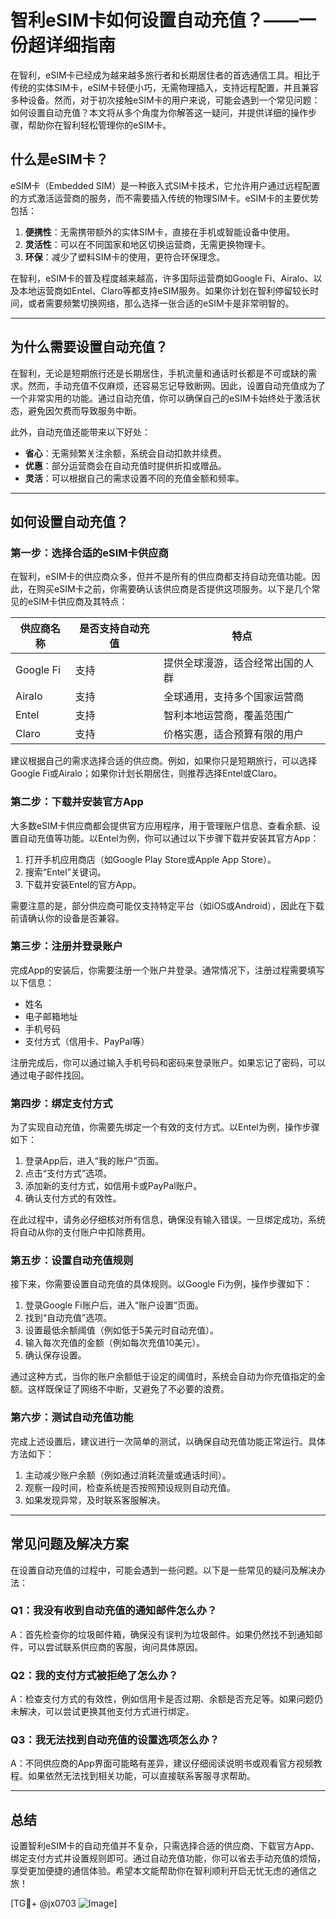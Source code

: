 # 智利eSIM卡如何设置自动充值？——一份超详细指南

在智利，eSIM卡已经成为越来越多旅行者和长期居住者的首选通信工具。相比于传统的实体SIM卡，eSIM卡轻便小巧，无需物理插入，支持远程配置，并且兼容多种设备。然而，对于初次接触eSIM卡的用户来说，可能会遇到一个常见问题：如何设置自动充值？本文将从多个角度为你解答这一疑问，并提供详细的操作步骤，帮助你在智利轻松管理你的eSIM卡。

## 什么是eSIM卡？

eSIM卡（Embedded SIM）是一种嵌入式SIM卡技术，它允许用户通过远程配置的方式激活运营商的服务，而不需要插入传统的物理SIM卡。eSIM卡的主要优势包括：

1. **便携性**：无需携带额外的实体SIM卡，直接在手机或智能设备中使用。
2. **灵活性**：可以在不同国家和地区切换运营商，无需更换物理卡。
3. **环保**：减少了塑料SIM卡的使用，更符合环保理念。

在智利，eSIM卡的普及程度越来越高，许多国际运营商如Google Fi、Airalo、以及本地运营商如Entel、Claro等都支持eSIM服务。如果你计划在智利停留较长时间，或者需要频繁切换网络，那么选择一张合适的eSIM卡是非常明智的。

---

## 为什么需要设置自动充值？

在智利，无论是短期旅行还是长期居住，手机流量和通话时长都是不可或缺的需求。然而，手动充值不仅麻烦，还容易忘记导致断网。因此，设置自动充值成为了一个非常实用的功能。通过自动充值，你可以确保自己的eSIM卡始终处于激活状态，避免因欠费而导致服务中断。

此外，自动充值还能带来以下好处：
- **省心**：无需频繁关注余额，系统会自动扣款并续费。
- **优惠**：部分运营商会在自动充值时提供折扣或赠品。
- **灵活**：可以根据自己的需求设置不同的充值金额和频率。

---

## 如何设置自动充值？

### 第一步：选择合适的eSIM卡供应商

在智利，eSIM卡的供应商众多，但并不是所有的供应商都支持自动充值功能。因此，在购买eSIM卡之前，你需要确认该供应商是否提供这项服务。以下是几个常见的eSIM卡供应商及其特点：

| 供应商名称 | 是否支持自动充值 | 特点 |
| --- | --- | --- |
| Google Fi | 支持 | 提供全球漫游，适合经常出国的人群 |
| Airalo | 支持 | 全球通用，支持多个国家运营商 |
| Entel | 支持 | 智利本地运营商，覆盖范围广 |
| Claro | 支持 | 价格实惠，适合预算有限的用户 |

建议根据自己的需求选择合适的供应商。例如，如果你只是短期旅行，可以选择Google Fi或Airalo；如果你计划长期居住，则推荐选择Entel或Claro。

### 第二步：下载并安装官方App

大多数eSIM卡供应商都会提供官方应用程序，用于管理账户信息、查看余额、设置自动充值等功能。以Entel为例，你可以通过以下步骤下载并安装其官方App：

1. 打开手机应用商店（如Google Play Store或Apple App Store）。
2. 搜索“Entel”关键词。
3. 下载并安装Entel的官方App。

需要注意的是，部分供应商可能仅支持特定平台（如iOS或Android），因此在下载前请确认你的设备是否兼容。

### 第三步：注册并登录账户

完成App的安装后，你需要注册一个账户并登录。通常情况下，注册过程需要填写以下信息：

- 姓名
- 电子邮箱地址
- 手机号码
- 支付方式（信用卡、PayPal等）

注册完成后，你可以通过输入手机号码和密码来登录账户。如果忘记了密码，可以通过电子邮件找回。

### 第四步：绑定支付方式

为了实现自动充值，你需要先绑定一个有效的支付方式。以Entel为例，操作步骤如下：

1. 登录App后，进入“我的账户”页面。
2. 点击“支付方式”选项。
3. 添加新的支付方式，如信用卡或PayPal账户。
4. 确认支付方式的有效性。

在此过程中，请务必仔细核对所有信息，确保没有输入错误。一旦绑定成功，系统将自动从你的支付账户中扣除费用。

### 第五步：设置自动充值规则

接下来，你需要设置自动充值的具体规则。以Google Fi为例，操作步骤如下：

1. 登录Google Fi账户后，进入“账户设置”页面。
2. 找到“自动充值”选项。
3. 设置最低余额阈值（例如低于5美元时自动充值）。
4. 输入每次充值的金额（例如每次充值10美元）。
5. 确认保存设置。

通过这种方式，当你的账户余额低于设定的阈值时，系统会自动为你充值指定的金额。这样既保证了网络不中断，又避免了不必要的浪费。

### 第六步：测试自动充值功能

完成上述设置后，建议进行一次简单的测试，以确保自动充值功能正常运行。具体方法如下：

1. 主动减少账户余额（例如通过消耗流量或通话时间）。
2. 观察一段时间，检查系统是否按照预设规则自动充值。
3. 如果发现异常，及时联系客服解决。

---

## 常见问题及解决方案

在设置自动充值的过程中，可能会遇到一些问题。以下是一些常见的疑问及解决办法：

### Q1：我没有收到自动充值的通知邮件怎么办？

A：首先检查你的垃圾邮件箱，确保没有误判为垃圾邮件。如果仍然找不到通知邮件，可以尝试联系供应商的客服，询问具体原因。

### Q2：我的支付方式被拒绝了怎么办？

A：检查支付方式的有效性，例如信用卡是否过期、余额是否充足等。如果问题仍未解决，可以尝试更换其他支付方式进行绑定。

### Q3：我无法找到自动充值的设置选项怎么办？

A：不同供应商的App界面可能略有差异，建议仔细阅读说明书或观看官方视频教程。如果依然无法找到相关功能，可以直接联系客服寻求帮助。

---

## 总结

设置智利eSIM卡的自动充值并不复杂，只需选择合适的供应商、下载官方App、绑定支付方式并设置规则即可。通过自动充值功能，你可以省去手动充值的烦恼，享受更加便捷的通信体验。希望本文能帮助你在智利顺利开启无忧无虑的通信之旅！

[TG💪+ @jx0703 ![Image](https://github.com/user-attachments/assets/dbca1d08-cadb-493c-b0ec-ad6f7a83f270)]